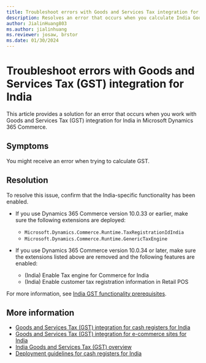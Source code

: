 ```yaml
---
title: Troubleshoot errors with Goods and Services Tax integration for India
description: Resolves an error that occurs when you calculate India Goods and Services Tax (GST) in Microsoft Dynamics 365 Commerce.
author: JialinHuang803
ms.author: jialinhuang
ms.reviewer: josaw, brstor
ms.date: 01/30/2024
---
```

# Troubleshoot errors with Goods and Services Tax (GST) integration for India

This article provides a solution for an error that occurs when you work with Goods and Services Tax (GST) integration for India in Microsoft Dynamics 365 Commerce.

## Symptoms

You might receive an error when trying to calculate GST.

## Resolution

To resolve this issue, confirm that the India-specific functionality has been enabled.

- If you use Dynamics 365 Commerce version 10.0.33 or earlier, make sure the following extensions are deployed:

  - `Microsoft.Dynamics.Commerce.Runtime.TaxRegistrationIdIndia`
  - `Microsoft.Dynamics.Commerce.Runtime.GenericTaxEngine`

- If you use Dynamics 365 Commerce version 10.0.34 or later, make sure the extensions listed above are removed and the following features are enabled:

  - (India) Enable Tax engine for Commerce for India
  - (India) Enable customer tax registration information in Retail POS

For more information, see [India GST functionality prerequisites](/dynamics365/commerce/localizations/india/apac-ind-cash-registers#prerequisites).

## More information

- [Goods and Services Tax (GST) integration for cash registers for India](/dynamics365/commerce/localizations/india/apac-ind-cash-registers)
- [Goods and Services Tax (GST) integration for e-commerce sites for India](/dynamics365/commerce/localizations/india/apac-ind-e-commerce#configure-gst-for-e-commerce)
- [India Goods and Services Tax (GST) overview](/dynamics365/finance/localizations/india/apac-ind-gst)
- [Deployment guidelines for cash registers for India](/dynamics365/commerce/localizations/india/apac-ind-loc-deployment-guidelines)
